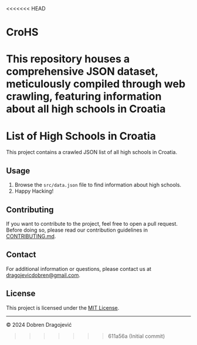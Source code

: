 <<<<<<< HEAD
# CroHS
This repository houses a comprehensive JSON dataset, meticulously compiled through web crawling, featuring information about all high schools in Croatia
=======
# List of High Schools in Croatia

This project contains a crawled JSON list of all high schools in Croatia.

## Usage

1. Browse the `src/data.json` file to find information about high schools.
2. Happy Hacking!

## Contributing

If you want to contribute to the project, feel free to open a pull request. Before doing so, please read our contribution guidelines in [CONTRIBUTING.md](CONTRIBUTING.md).

## Contact

For additional information or questions, please contact us at [dragojevicdobren@gmail.com](mailto:dragojevicdobren@gmail.com).

## License

This project is licensed under the [MIT License](LICENSE).

---

© 2024 Dobren Dragojević
>>>>>>> 611a56a (Initial commit)
